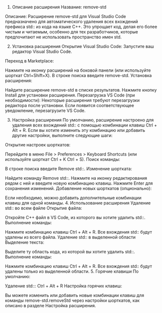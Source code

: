 1. Описание расширения
Название: remove-std

Описание:
Расширение remove-std для Visual Studio Code предназначено для автоматического удаления всех вхождений префикса std:: из кода на языке C++. Это упрощает код, делая его более чистым и читаемым, особенно для тех разработчиков, которые предпочитают не использовать пространство имен std.

2. Установка расширения
Открытие Visual Studio Code: Запустите ваш редактор Visual Studio Code.

Переход в Marketplace:

Нажмите на иконку расширений на боковой панели (или используйте шорткат Ctrl+Shift+X).
В строке поиска введите remove-std.
Установка расширения:

Найдите расширение remove-std в списке результатов.
Нажмите кнопку Install для установки расширения.
Перезагрузка VS Code (при необходимости): Некоторые расширения требуют перезагрузки редактора после установки. Если появится соответствующее уведомление, перезагрузите VS Code.

3. Настройка расширения
По умолчанию, расширение настроено для удаления всех вхождений std:: с помощью комбинации клавиш Ctrl + Alt + R. Если вы хотите изменить эту комбинацию или добавить другие настройки, выполните следующие шаги:

Открытие настроек шорткатов:

Перейдите в меню File > Preferences > Keyboard Shortcuts (или используйте шорткат Ctrl + K Ctrl + S).
Поиск команды:

В строке поиска введите Remove std::.
Изменение шортката:

Найдите команду Remove std::.
Нажмите на иконку редактирования рядом с ней и введите новую комбинацию клавиш.
Нажмите Enter для сохранения изменений.
Добавление новых шорткатов (опционально):

Если необходимо, можно добавить дополнительные комбинации клавиш для одной команды.
4. Использование расширения
Удаление std:: во всем файле
Открытие файла:

Откройте C++ файл в VS Code, из которого вы хотите удалить std::.
Выполнение команды:

Нажмите комбинацию клавиш Ctrl + Alt + R.
Все вхождения std:: будут удалены из всего файла.
Удаление std:: в выделенной области
Выделение текста:

Выделите ту область кода, из которой вы хотите удалить std::.
Выполнение команды:

Нажмите комбинацию клавиш Ctrl + Alt + R.
Все вхождения std:: будут удалены только из выделенной области.
5. Горячие клавиши
По умолчанию:

Удаление std::: Ctrl + Alt + R
Настройка горячих клавиш:

Вы можете изменить или добавить новые комбинации клавиш для команды remove-std.removeStd через настройки шорткатов, как описано в разделе Настройка расширения.
